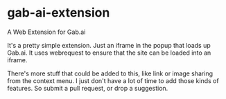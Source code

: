 # gab-ai-extension
A Web Extension for Gab.ai


It's a pretty simple extension. Just an iframe in the popup that loads up Gab.ai. It uses webrequest to ensure that the site can be loaded into an iframe.

There's more stuff that could be added to this, like link or image sharing from the context menu. I just don't have a lot of time to add those kinds of features. So submit a pull request, or drop a suggestion.
